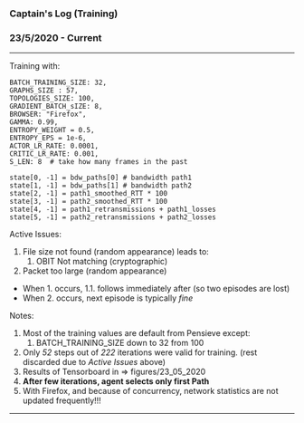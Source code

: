 ### Captain's Log (Training)

### 23/5/2020 - Current
---

Training with:
```
BATCH_TRAINING_SIZE: 32,
GRAPHS_SIZE : 57,
TOPOLOGIES_SIZE: 100,
GRADIENT_BATCH_sIZE: 8,
BROWSER: "Firefox",
GAMMA: 0.99,
ENTROPY_WEIGHT = 0.5,
ENTROPY_EPS = 1e-6,
ACTOR_LR_RATE: 0.0001,
CRITIC_LR_RATE: 0.001,
S_LEN: 8  # take how many frames in the past
```

```
state[0, -1] = bdw_paths[0] # bandwidth path1
state[1, -1] = bdw_paths[1] # bandwidth path2
state[2, -1] = path1_smoothed_RTT * 100
state[3, -1] = path2_smoothed_RTT * 100
state[4, -1] = path1_retransmissions + path1_losses
state[5, -1] = path2_retransmissions + path2_losses
```

Active Issues:
1. File size not found (random appearance) leads to:
    1. OBIT Not matching (cryptographic)
2. Packet too large (random appearance)

- When 1. occurs, 1.1. follows immediately after (so two episodes are lost)
- When 2. occurs, next episode is typically _fine_


Notes: 
1. Most of the training values are default from Pensieve except:
    1. BATCH_TRAINING_SIZE down to 32 from 100 
2. Only _52_ steps out of _222_ iterations were valid for training. (rest discarded due to _Active Issues_ above)
3. Results of Tensorboard in => figures/23_05_2020
4. **After few iterations, agent selects only first Path**
5. With Firefox, and because of concurrency, network statistics are not updated frequently!!! 
---